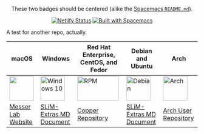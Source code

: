 <p align="center">These two badges should be centered (alike the <a href="https://raw.githubusercontent.com/syl20bnr/spacemacs/develop/README.md">Spacemacs <code>README.md</code></a>).</p>
<p align="center">
<a href="https://app.netlify.com/sites/garbage-collector-gnk/deploys"><img src="https://api.netlify.com/api/v1/badges/53432f12-cb42-49b0-a2e9-2da19fa856d1/deploy-status" alt="Netlify Status"/></a>
<a href="https://develop.spacemacs.org"><img src="https://cdn.rawgit.com/syl20bnr/spacemacs/442d025779da2f62fc86c2082703697714db6514/assets/spacemacs-badge.svg" alt="Built with Spacemacs"/></a> </p>

A test for another repo, actually.
<table>
<thead>
  <tr>
    <th>macOS</th>
    <th>Windows</th>
    <th>Red Hat Enterprise, CentOS, and Fedor</th>
    <th>Debian and Ubuntu</th>
    <th>Arch</th>
  </tr>
</thead>
<tbody>
  <tr>
    <td><img src="https://raw.githubusercontent.com/JunaidQadirB/font-os/master/vectors/apple.svg" width="64" height="64"></td>
    <td><img src="https://raw.githubusercontent.com/JunaidQadirB/font-os/master/vectors/win10.svg" alt="Windows 10" width="64" height="64"></td>
    <td><img src="https://upload.wikimedia.org/wikipedia/commons/0/00/RPM_Logo.svg" alt="RPM" width="109" height="64"></td>
    <td><img src="https://raw.githubusercontent.com/JunaidQadirB/font-os/master/vectors/debian.svg" alt="Debian" width="64" height="64"></td>
    <td><img src="https://raw.githubusercontent.com/JunaidQadirB/font-os/master/vectors/archlinux.svg" alt="Arch" width="64" height="64"></td>
  </tr>
  <tr>
    <td><a href="http://messerlab.org/slim/" target="_blank" rel="noopener noreferrer">Messer Lab Website</a></td>
    <td><a href="https://github.com/MesserLab/SLiM-Extras/blob/master/installation/Windows10Installation.md" target="_blank" rel="noopener noreferrer">SLiM-Extras MD Document</a></td>
    <td><a href="https://copr.fedorainfracloud.org/coprs/bacarson/SLiM-Selection_on_Linked_Mutations/" target="_blank" rel="noopener noreferrer">Copper Repository</a></td>
    <td><a href="https://github.com/MesserLab/SLiM-Extras/blob/master/installation/DebianUbuntuInstall.sh" target="_blank" rel="noopener noreferrer">SLiM-Extras MD Document</a></td>
    <td><a href="https://aur.archlinux.org/packages/slim-simulator/" target="_blank" rel="noopener noreferrer">Arch User Repository</a></td>
  </tr>
</tbody>
</table>
